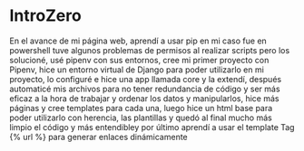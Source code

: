 # IntroZero
En el avance de mi página web, aprendí a usar pip en mi caso fue en powershell tuve algunos problemas de permisos al realizar scripts pero los solucioné, usé pipenv con sus entornos, cree mi primer proyecto con Pipenv, hice un entorno virtual de Django para poder utilizarlo en mi proyecto, lo configuré e hice una app llamada core y la extendí, después automaticé mis archivos para no tener redundancia de código y ser más eficaz a la hora de trabajar y ordenar los datos y manipularlos, hice más páginas y cree templates para cada una, luego hice un html base para poder utilizarlo con herencia, las plantillas y quedó al final mucho más limpio el código y más entendibley por último aprendí a usar el template Tag {% url %} para generar enlaces dinámicamente

